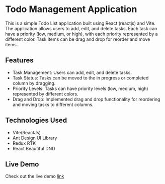 # Todo Management Application

This is a simple Todo List application built using React (reactjs) and Vite. The application allows users to add, edit, and delete tasks. Each task can have a priority (low, medium, or high), with each priority represented by a different color. Task items can be drag and drop for reorder and move items.

## Features

- Task Management: Users can add, edit, and delete tasks.
- Task Status: Tasks can be moved to the in progress or completed column by dragging.
- Priority Levels: Tasks can have priority levels (low, medium, high) represented by different colors.
- Drag and Drop: Implemented drag and drop functionality for reordering and moving tasks to different columns.

## Technologies Used

- Vite(ReactJs)
- Ant Design UI Library
- Redux RTK
- React Beautiful DND

## Live Demo

Check out the live demo [link](https://to-do-management-app.vercel.app/)
